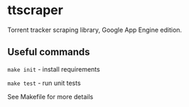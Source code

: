 ttscraper
=========

Torrent tracker scraping library, Google App Engine edition.


Useful commands
---------------

`make init` - install requirements

`make test` - run unit tests

See Makefile for more details

